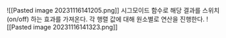 ![[Pasted image 20231116141205.png]]
시그모이드 함수로
해당 결과를 스위치 (on/off) 하는 효과를 가져온다.
각 행렬 값에 대해 원소별로 연산을 진행한다.
![[Pasted image 20231116141323.png]]